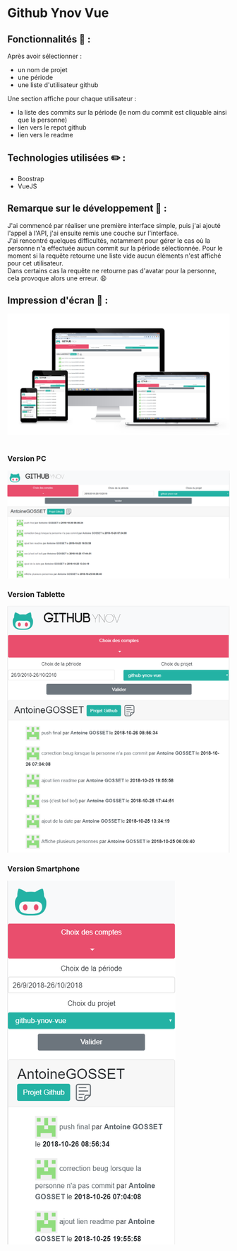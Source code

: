 # Github Ynov Vue 

## Fonctionnalités :star2: :
Après avoir sélectionner :
  - un nom de projet
  - une période
  - une liste d'utilisateur github

Une section affiche pour chaque utilisateur :
  - la liste des commits sur la période (le nom du commit est cliquable ainsi que la personne)
  - lien vers le repot github
  - lien vers le readme
  
## Technologies utilisées :pencil2: :
  - Boostrap
  - VueJS
  
## Remarque sur le développement :mega: :

J'ai commencé par réaliser une première interface simple, puis j'ai ajouté l'appel à l'API, j'ai ensuite remis une couche sur l'interface.<br/>
J'ai rencontré quelques difficultés, notamment pour gérer le cas où la personne n'a effectuée aucun commit sur la période sélectionnée. Pour le moment si la requête retourne une liste vide aucun éléments n'est affiché pour cet utilisateur.<br/>
Dans certains cas la requête ne retourne pas d'avatar pour la personne, cela provoque alors une erreur. :weary:

## Impression d'écran :iphone: :
![alt text](https://raw.githubusercontent.com/AntoineGOSSET/github-ynov-vue/master/screenshot/all.png)
<br/>
<br/>
### Version PC
![alt text](https://raw.githubusercontent.com/AntoineGOSSET/github-ynov-vue/master/screenshot/pc.PNG)
<br/>
### Version Tablette

![alt text](https://raw.githubusercontent.com/AntoineGOSSET/github-ynov-vue/master/screenshot/tab.PNG)
<br/>
### Version Smartphone

![alt text](https://raw.githubusercontent.com/AntoineGOSSET/github-ynov-vue/master/screenshot/smart.PNG)
